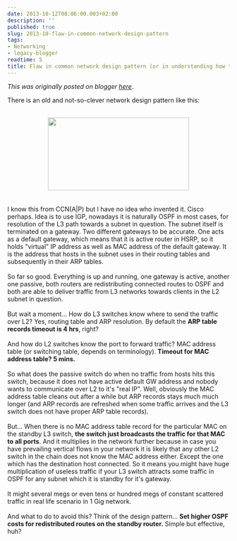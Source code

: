 ```yaml
---
date: 2013-10-12T08:06:00.003+02:00
description: ''
published: true
slug: 2013-10-flaw-in-common-network-design-pattern
tags:
- Networking
- legacy-blogger
readtime: 5
title: Flaw in common network design pattern (or in understanding how to use it)?
---
```


*This was originally posted on blogger [here](https://snarkybrill.blogspot.com/2013/10/flaw-in-common-network-design-pattern.html)*.

There is an old and not-so-clever network design pattern like this:<br />
<br />
<div class="separator" style="clear: both; text-align: center;">
<a href="http://2.bp.blogspot.com/-E_TM_EDbTkw/UljlhoDw1UI/AAAAAAAAAHs/H3jvFEfNa38/s1600/layered-design-pattern.png" style="margin-left: 1em; margin-right: 1em;"><img border="0" height="165" src="http://2.bp.blogspot.com/-E_TM_EDbTkw/UljlhoDw1UI/AAAAAAAAAHs/H3jvFEfNa38/s320/layered-design-pattern.png" width="320" /></a></div>
<br />
<br />
I know this from CCN(A|P) but I have no idea who invented it. Cisco perhaps. Idea is to use IGP, nowadays it is naturally OSPF in most cases, for resolution of the L3 path towards a subnet in question. The subnet itself is terminated on a gateway. Two different gateways to be accurate. One acts as a default gateway, which means that it is active router in HSRP, so it holds "virtual" IP address as well as MAC address of the default gateway. It is the address that hosts in the subnet uses in their routing tables and subsequently in their ARP tables.<br />
<br />
So far so good. Everything is up and running, one gateway is active, another one passive, both routers are redistributing connected routes to OSPF and both are able to deliver traffic from L3 networks towards clients in the L2 subnet in question.<br />
<br />
But wait a moment... How do L3 switches know where to send the traffic over L2? Yes, routing table and ARP resolution. By default the <b>ARP table records timeout is 4 hrs</b>, right?<br />
<br />
And how do L2 switches know the port to forward traffic? MAC address table (or switching table, depends on terminology). <b>Timeout for MAC address table? 5 mins.</b><br />
<br />
So what does the passive switch do when no traffic from hosts hits this switch, because it does not have active default GW address and nobody wants to communicate over L2 to it's "real IP". Well, obviously the MAC address table cleans out after a while but ARP records stays much much longer (and ARP records are refreshed when some traffic arrives and the L3 switch does not have proper ARP table records).<br />
<br />
But... When there is no MAC address table record for the particular MAC on the standby L3 switch, <b>the switch just broadcasts the traffic for that MAC to all ports</b>. And it multiplies in the network further because in case you have prevailing vertical flows in your network it is likely that any other L2 switch in the chain does not know the MAC address either. Except the one which has the destination host connected. So it means you might have huge multiplication of useless traffic if your L3 switch attracts some traffic in OSPF for any subnet which it is standby for it's gateway.<br />
<br />
It might several megs or even tens or hundred megs of constant scattered traffic in real life scenario in 1 Gig network.<br />
<br />
And what to do to avoid this? Think of the design pattern... <b>Set higher OSPF costs for redistributed routes on the standby router.</b> Simple but effective, huh?